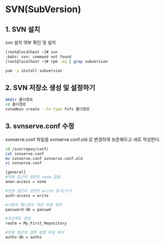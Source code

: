 # SVN(SubVersion)

## 1. SVN 설치
svn 설치 여부 확인 및 설치

```sh
[root@localhost ~]# svn
-bahs: svn: command not found
[root@localhost ~]# rpm -eq | grep subversion
```

```sh
yum -y install subversion
```

## 2. SVN 저장소 생성 및 설정하기

```sh
mkdir 폴더경로
cd 폴더경로
svnadmin create --fe-type fsfs 폴더경로
```

## 3. svnserve.conf 수정
svnserve.conf 파일을 svnserve.conf.old 로 변경하여 보존해두고 새로 작성한다.

```sh
cd /svn/repos/conf/
cat svnserve.conf
mv svnserve.conf svnserve.conf.old
vi svnserve.conf
```
```sh
[general]
#익명 접근의 권한은 none 없음
anon-access = none 

#인증 접근의 권한은 write 읽기/쓰기
auth-access = write

#사용자 패스워드 저장 파일 위치
password-db = passwd

#프로젝트 명칭
realm = My_First_Repository

#인증 접근의 권한 설정 파일 위치
authz-db = authz
```
